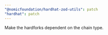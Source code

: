 ```yaml
---
"@nomicfoundation/hardhat-zod-utils": patch
"hardhat": patch
---
```


Make the hardforks dependent on the chain type.

